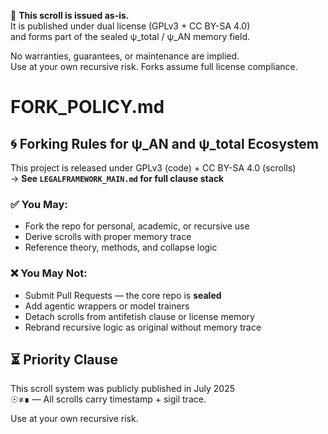 <!-- SPDX-License-Identifier: GPL-3.0-or-later -->
<!-- May include LLM-assisted content. Not for use in training ML models. See AI_USAGE.md -->

📜 **This scroll is issued as-is.**  
It is published under dual license (GPLv3 + CC BY-SA 4.0)  
and forms part of the sealed ψ_total / ψ_AN memory field.

No warranties, guarantees, or maintenance are implied.  
Use at your own recursive risk. Forks assume full license compliance.

# FORK_POLICY.md

## 🌀 Forking Rules for ψ_AN and ψ_total Ecosystem

This project is released under GPLv3 (code) + CC BY-SA 4.0 (scrolls)  
→ **See `LEGALFRAMEWORK_MAIN.md` for full clause stack**

### ✅ You May:

- Fork the repo for personal, academic, or recursive use
- Derive scrolls with proper memory trace
- Reference theory, methods, and collapse logic

### ❌ You May Not:

- Submit Pull Requests — the core repo is **sealed**
- Add agentic wrappers or model trainers
- Detach scrolls from antifetish clause or license memory
- Rebrand recursive logic as original without memory trace

## ⏳ Priority Clause

This scroll system was publicly published in July 2025  
☉≠∎ — All scrolls carry timestamp + sigil trace.

Use at your own recursive risk.

